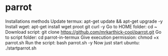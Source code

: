 # parrot

Installations methods 
Update termux: apt-get update && apt-get upgrade -y
Install wget: apt-get install wget proot git curl -y
Go to HOME folder: cd ~
Download script: git clone https://github.com/mrkarthick-cool/parrot.git
Go to script folder: cd parrot-in-termux
Give execution permission: chmod +x parrot.sh
Run the script: bash parrot.sh -y
Now just start ubuntu: ./startparrot.sh


